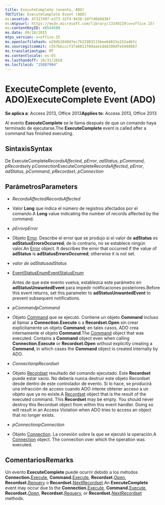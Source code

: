 ```yaml
---
title: ExecuteComplete (evento, ADO)
TOCTitle: ExecuteComplete Event (ADO)
ms:assetid: 47317d97-e373-32f4-9438-2dff46b8d367
ms:mtpsurl: https://msdn.microsoft.com/library/JJ249219(v=office.15)
ms:contentKeyID: 48544589
ms.date: 09/18/2015
mtps_version: v=office.15
ms.openlocfilehash: e29db2848d7ec7b229831156ee64815a152a4bfc
ms.sourcegitcommit: c557bbcccf37a6011f89aae1ddd399dfe549d087
ms.translationtype: MT
ms.contentlocale: es-ES
ms.lasthandoff: 10/31/2018
ms.locfileid: "25887904"
---
```

# <a name="executecomplete-event-ado"></a><span data-ttu-id="73bc7-102">ExecuteComplete (evento, ADO)</span><span class="sxs-lookup"><span data-stu-id="73bc7-102">ExecuteComplete Event (ADO)</span></span>


<span data-ttu-id="73bc7-103">**Se aplica a**: Access 2013, Office 2013</span><span class="sxs-lookup"><span data-stu-id="73bc7-103">**Applies to**: Access 2013, Office 2013</span></span>



<span data-ttu-id="73bc7-104">Al evento **ExecuteComplete** se le llama después de que un comando haya terminado de ejecutarse.</span><span class="sxs-lookup"><span data-stu-id="73bc7-104">The **ExecuteComplete** event is called after a command has finished executing.</span></span>

## <a name="syntax"></a><span data-ttu-id="73bc7-105">Sintaxis</span><span class="sxs-lookup"><span data-stu-id="73bc7-105">Syntax</span></span>

<span data-ttu-id="73bc7-106">De ExecuteComplete*RecordsAffected*, *pError*, *adStatus*, *pCommand*, *pRecordset*y *pConnection*</span><span class="sxs-lookup"><span data-stu-id="73bc7-106">ExecuteComplete*RecordsAffected*, *pError*, *adStatus*, *pCommand*, *pRecordset*, *pConnection*</span></span>

## <a name="parameters"></a><span data-ttu-id="73bc7-107">Parámetros</span><span class="sxs-lookup"><span data-stu-id="73bc7-107">Parameters</span></span>

  - <span data-ttu-id="73bc7-108">*RecordsAffected*</span><span class="sxs-lookup"><span data-stu-id="73bc7-108">*RecordsAffected*</span></span>

  - <span data-ttu-id="73bc7-109">Valor **Long** que indica el número de registros afectados por el comando.</span><span class="sxs-lookup"><span data-stu-id="73bc7-109">A **Long** value indicating the number of records affected by the command.</span></span>

  - <span data-ttu-id="73bc7-110">*pError*</span><span class="sxs-lookup"><span data-stu-id="73bc7-110">*pError*</span></span>

  - <span data-ttu-id="73bc7-p101">Objeto [Error](error-object-ado.md). Describe el error que se produjo si el valor de **adStatus** es **adStatusErrorsOccurred**; de lo contrario, no se establece ningún valor.</span><span class="sxs-lookup"><span data-stu-id="73bc7-p101">An [Error](error-object-ado.md) object. It describes the error that occurred if the value of **adStatus** is **adStatusErrorsOccurred**; otherwise it is not set.</span></span>

  - <span data-ttu-id="73bc7-113">*valor de adStatus*</span><span class="sxs-lookup"><span data-stu-id="73bc7-113">*adStatus*</span></span>

  - [<span data-ttu-id="73bc7-114">EventStatusEnum</span><span class="sxs-lookup"><span data-stu-id="73bc7-114">EventStatusEnum</span></span>](eventstatusenum.md)
    
    <span data-ttu-id="73bc7-115">Antes de que este evento vuelva, establezca este parámetro en **adStatusUnwantedEvent** para impedir notificaciones posteriores.</span><span class="sxs-lookup"><span data-stu-id="73bc7-115">Before this event returns, set this parameter to **adStatusUnwantedEvent** to prevent subsequent notifications.</span></span>

  - <span data-ttu-id="73bc7-116">*pCommand*</span><span class="sxs-lookup"><span data-stu-id="73bc7-116">*pCommand*</span></span>

  - <span data-ttu-id="73bc7-p102">Objeto [Command](command-object-ado.md) que se ejecutó. Contiene un objeto **Command** incluso al llamar a **Connection.Execute** o a **Recordset.Open** sin crear explícitamente un objeto **Command**; en tales casos, ADO crea internamente el objeto **Command**.</span><span class="sxs-lookup"><span data-stu-id="73bc7-p102">The [Command](command-object-ado.md) object that was executed. Contains a **Command** object even when calling **Connection.Execute** or **Recordset.Open** without explicitly creating a **Command**, in which cases the **Command** object is created internally by ADO.</span></span>

  - <span data-ttu-id="73bc7-119">*Connection*</span><span class="sxs-lookup"><span data-stu-id="73bc7-119">*pRecordset*</span></span>

  - <span data-ttu-id="73bc7-p103">Objeto [Recordset](recordset-object-ado.md) resultado del comando ejecutado. Este **Recordset** puede estar vacío. No debería nunca destruir este objeto Recordset desde dentro de este controlador de evento. Si lo hace, se producirá una infracción de acceso cuando ADO intente obtener acceso a un objeto que ya no existe.</span><span class="sxs-lookup"><span data-stu-id="73bc7-p103">A [Recordset](recordset-object-ado.md) object that is the result of the executed command. This **Recordset** may be empty. You should never destroy this Recordset object from within this event handler. Doing so will result in an Access Violation when ADO tries to access an object that no longer exists.</span></span>

  - <span data-ttu-id="73bc7-124">*pConnection*</span><span class="sxs-lookup"><span data-stu-id="73bc7-124">*pConnection*</span></span>

  - <span data-ttu-id="73bc7-p104">Objeto [Connection](connection-object-ado.md). La conexión sobre la que se ejecutó la operación.</span><span class="sxs-lookup"><span data-stu-id="73bc7-p104">A [Connection](connection-object-ado.md) object. The connection over which the operation was executed.</span></span>

## <a name="remarks"></a><span data-ttu-id="73bc7-127">Comentarios</span><span class="sxs-lookup"><span data-stu-id="73bc7-127">Remarks</span></span>

<span data-ttu-id="73bc7-128">Un evento **ExecuteComplete** puede ocurrir debido a los métodos **Connection.**[Execute](https://docs.microsoft.com/office/vba/access/concepts/miscellaneous/execute-method-ado-connection), **Command.**[Execute](https://docs.microsoft.com/office/vba/access/concepts/miscellaneous/execute-method-ado-command), **Recordset.**[Open](open-method-ado-recordset.md), **Recordset.**[Requery](requery-method-ado.md) o **Recordset.**[NextRecordset](nextrecordset-method-ado.md).</span><span class="sxs-lookup"><span data-stu-id="73bc7-128">An **ExecuteComplete** event may occur due to the **Connection.**[Execute](https://docs.microsoft.com/office/vba/access/concepts/miscellaneous/execute-method-ado-connection), **Command.**[Execute](https://docs.microsoft.com/office/vba/access/concepts/miscellaneous/execute-method-ado-command), **Recordset.**[Open](open-method-ado-recordset.md), **Recordset.**[Requery](requery-method-ado.md), or **Recordset.**[NextRecordset](nextrecordset-method-ado.md) methods.</span></span>

